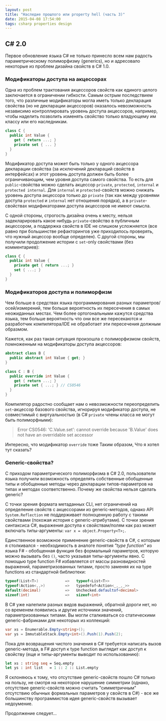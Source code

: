 ```yaml
---
layout: post
title: "Наследие прошлого или property hell (часть 3)"
date: 2015-04-08 17:54:00
tags: csharp properties design
---
```


## C# 2.0

Первое обновление языка C# не только принесло всем нам радость параметрическому полиморфизму (generics), но и адресовало некоторые из проблем дизайна свойств в C# 1.0.

### Модификаторы доступа на акцессорах

Одна из проблем трактования акцессоров свойств как единого целого заключается в ограничении гибкости. Самым острым последствием того, что различные модификаторы могла иметь только декларация свойства (но не декларации акцессоров) оказалось невозможность независимо контроллировать уровень доступа акцессоров, например, чтобы наделить позволить изменять свойство только владующему им классу или его наследникам.

```c#
class C {
  public int Value {
    get { return ...; }
    private set { ... }
  }
}
```

Модификатор доступа может быть только у одного акцессора декларации свойства (за исключений деклараций свойств в интерфейсах) и этот уровень доступа должен быть более ограничивающим, чем уровня доступа самого свойства. То есть для `public`-свойства можно сделать акцессор `private`, `protected`, `internal` и `protected internal`. Для `internal` и `protected`-свойств можно снижать уровень доступа акцессора только до `private` (так как между уровнями доступа `protected` и `internal` нет отношения порядка), а в `private`-свойствах модификаторами доступа акцессоров не имеют смысла.

С одной стороны, строгость дизайна очень к месту, нельзя задекларировать какое нибудь `private`-свойство в публичным акцессором, а поддержка свойств в IDE не слишком усложняется (все равно при большинстве рефакторингов уже приходилось проверять, что нужный акцессор вообще определен). С другой стороны, мы получили продолжение истории с `set`-only свойствами (без комментариев):

```c#
class C {
  public int Value {
    private get { return ...; }
    set { ...; }
  }
}
```

### Модификаторов доступа и полиморфизм

Чем больше в средствах языка программирования разных параметров/осей/измерений, тем больше вероятность их пересечения в самых неожиданных местах. Чем более ортогональными кажутся средства языка, тем больше вероятность что они все же пересекаются и разработчик компилятора/IDE не обработает эти пересечения должным образмом.

Кажется, как раз такая ситуация произошла с полиморфизмом свойств, помноженным на модификаторы доступа акцессоров:

```c#
abstract class B {
  public abstract int Value { get; }
}

class C : B {
  public override int Value {
    get { return ...; }
    private set { ...; } // CS0546
  }
}
```

Компилятор радостно сообщает нам о невозможности переопределить `set`-акцессор базового свойства, игнорируя модификатор доступа, не совместимый с виртуальностью (в C# `private` члены класса не могут быть полиморфными):

> Error CS0546: 'C.Value.set': cannot override because 'B.Value' does not have an overridable set accessor

Интересно, что модификатор `override` тоже 
Таким образом, 
Что я хотел тут сказать?

### Generic-свойства?

С приходом параметрического полиморфизма в C# 2.0, пользователи языка получили возможность определять собственные обобщенные типы и обобщенные методы через декларации типов-параметров на типах и методах соответственно. Почему же свойства нельзя сделать generic?

С точки зрения формата метаданных CLI, нет ограничений на определение свойств с акцессорами из generic-методов, однако API `System.Reflection` не поддерживает полноценную работу с такими свойствами (похожая история с generic-атрибутами). С точки зрения синтаксиса C#, выражения доступа к свойствам/полям как раз может включать типы-аргументы: `var x = object.Property<T>;`.

Единственное возможное применение generic-свойств в C#, с которым я столкивался - необходимость в аналоге понятия *"type function"* из языка F# - обобщенная функция без формальный параметров, которую можно вызывать без `()`, часто указывая типы-аргументы явно. С помощью type function F# избавляется от массы разновидностей выражений, параметризованных типами, просто заменяя их на type functions из стандартной библиотеки:

```c#
typeof(List<T>)            =>   typeof<List<T>>
typeof(Action<,,>)         =>   typedefof<Action<_,_,_>>
default(decimal)           =>   Unchecked.defaultof<decimal>
sizeof(int)                =>   sizeof<int>
```

В C# уже налепили разных видов выражений, обратной дороги нет, но со временем появились и другие источники значений, параметризованных типами. Вы могли сталкиваться со статическими generic-фабриками для некоторых из коллекций:

```c#
var xs = Enumerable.Empty<string>();
var ys = ImmutableStack.Empty<int>().Push(1).Push(2);
```

Пока для возвращения чистого значения в C# требуется написать вызов generic-метода, в F# доступ к type function выглядит как доступ к свойству (еще и типы-аргументы выводит по использованию):

```fsharp
let xs : string seq = Seq.empty
let ys : int list   = 1 :: 2 :: List.empty
```

Я склоняюсь к тому, что отсутствие generic-свойств пошло C# только на пользу, не смотря на некоторое нарушение симметрии (однако, отсутствие generic-свойств можно считать "симметричным" отсутствию обычных формальных параметров у свойств в C#) - все же большинству программистов идея generic-свойств вызывает недоумение.

Продолжение следует...